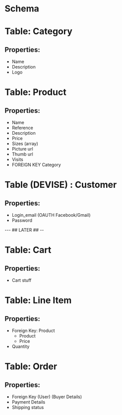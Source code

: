 # Schema

# Table: Category
## Properties:
* Name
* Description
* Logo

# Table: Product
## Properties:
* Name
* Reference
* Description
* Price
* Sizes (array)
* Picture url
* Thumb url
* Visits
* FOREIGN KEY Category

# Table (DEVISE) : Customer
## Properties:
* Login_email (OAUTH Facebook/Gmail)
* Password


--- ## LATER ## --

# Table: Cart
## Properties:
* Cart stuff

# Table: Line Item
## Properties:
* Foreign Key: Product
	* Product
	* Price
* Quantity

# Table: Order
## Properties:
* Foreign Key (User) (Buyer Details)
* Payment Details
* Shipping status